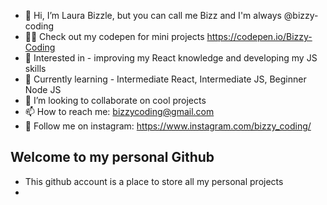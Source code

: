 - 👋 Hi, I’m Laura Bizzle, but you can call me Bizz and I'm always @bizzy-coding
- 👩‍💻 Check out my codepen for mini projects https://codepen.io/Bizzy-Coding
- 👀 Interested in - improving my React knowledge and developing my JS skills 
- 🌱 Currently learning - Intermediate React, Intermediate JS, Beginner Node JS
- 💞️ I’m looking to collaborate on cool projects
- 📫 How to reach me: bizzycoding@gmail.com
- 💜 Follow me on instagram: https://www.instagram.com/bizzy_coding/



## Welcome to my personal Github 

- This github account is a place to store all my personal projects
- 

<!---
bizzy-coding/bizzy-coding is a ✨ special ✨ repository because its `README.md` (this file) appears on your GitHub profile.
You can click the Preview link to take a look at your changes.
--->
